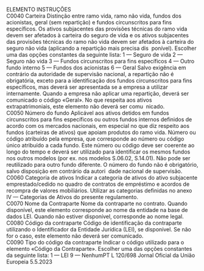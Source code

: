  
ELEMENTO  INSTRUÇÕES  
C0040  Carteira  Distinção entre ramo vida, ramo não vida, fundos dos acionistas, geral (sem 
repartição) e fundos circunscritos para fins específicos. Os ativos subjacentes 
das provisões técnicas do ramo vida devem ser afetados à carteira do seguro de 
vida e os ativos subjacentes das provisões técnicas do ramo não vida devem ser 
afetados à carteira do seguro não vida (aplicando a repartição mais precisa dis ­
ponível). 
Escolher uma das opções constantes da seguinte lista: 
1 — Seguro de vida 
2 — Seguro não vida 
3 — Fundos circunscritos para fins específicos 
4 — Outro fundo interno 
5 — Fundos dos acionistas 
6 — Geral 
Salvo exigência em contrário da autoridade de supervisão nacional, a repartição 
não é obrigatória, exceto para a identificação dos fundos circunscritos para fins 
específicos, mas deverá ser apresentada se a empresa a utilizar internamente. 
Quando a empresa não aplicar uma repartição, deverá ser comunicado o código 
«Geral». 
No que respeita aos ativos extrapatrimoniais, este elemento não deverá ser comu ­
nicado.  
C0050  Número do fundo  Aplicável aos ativos detidos em fundos circunscritos para fins específicos ou 
outros fundos internos definidos de acordo com os mercados nacionais, em 
especial no que diz respeito aos fundos (carteiras de ativos) que apoiam produtos 
do ramo vida. 
Número ou código atribuído pela empresa, que corresponde ao número ou código 
único atribuído a cada fundo. Este número ou código deve ser coerente ao longo 
do tempo e deverá ser utilizado para identificar os mesmos fundos nos outros 
modelos (por ex. nos modelos S.06.02, S.14.01). Não pode ser reutilizado para 
outro fundo diferente. 
O número do fundo não é obrigatório, salvo disposição em contrário da autori ­
dade nacional de supervisão.  
C0060  Categoria de ativos  Indicar a categoria de ativos do ativo subjacente emprestado/cedido no quadro de 
contratos de empréstimo e acordos de recompra de valores mobiliários. 
Utilizar as categorias definidas no anexo IV — Categorias de Ativos do presente 
regulamento.  
C0070  Nome da Contraparte  Nome da contraparte no contrato. 
Quando disponível, este elemento corresponde ao nome da entidade na base de 
dados LEI. Quando não estiver disponível, corresponde ao nome legal.  
C0080  Código da contraparte  Código de identificação da contraparte utilizando o Identificador da Entidade 
Jurídica (LEI), se disponível. 
Se não for o caso, este elemento não deverá ser comunicado.  
C0090  Tipo do código da contraparte  Indicar o código utilizado para o elemento «Código da Contraparte». Escolher uma 
das opções constantes da seguinte lista: 
1 — LEI 
9 — NenhumPT  L 120/698 Jornal Oficial da União Europeia 5.5.2023